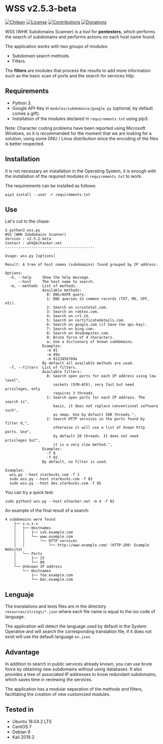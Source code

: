 # WSS v2.5.3-beta

[![Chilean](https://img.shields.io/badge/From-Chile-blue.svg)](https://es.wikipedia.org/wiki/Chile)
[![License](https://img.shields.io/badge/license-GPL%20(%3E%3D%202)-blue.svg)](https://www.gnu.org/licenses/gpl-3.0.html)
[![Contributions](https://img.shields.io/badge/contributions-welcome-blue.svg)](https://github.com/WHK102/wss/issues)
[![Donations](https://img.shields.io/badge/Donate-PayPal-blue.svg)](https://paypal.me/whk102)

WSS (WHK Subdomains Scanner) is a tool for **pentesters**, which performs the
search of subdomains and performs actions on each host name found.

The application works with two groups of modules:

- Subdomain search methods.
- Filters.

The **filters** are modules that process the results to add more information
such as the basic scan of ports and the search for services *http*.


## Requirements

- Python 3.
- Google API-Key in `modules/subdomains/google.py` (optional, by default comes a
  gift).
- Installation of the modules declared in `requirements.txt` using pip3.

Note: Character coding problems have been reported using Microsoft Windows, so
it is recommended for the moment that we are looking for a solution, using some
GNU / Linux distribution since the encoding of the files is better respected.


## Installation

It is not necessary an installation in the Operating System, it is enough with
the installation of the required modules in `requirements.txt` to work.

The requirements can be installed as follows:

    pip3 install --user -r requirements.txt


## Use

Let's cut to the chase:

    $ python3 wss.py
    WSS (WHK Subdomains Scanner)
    Version : v2.5.2-beta
    Contact : whk@elhacker.net
    -----------------------------------------
       
    Usage: wss.py [options]
       
    Result: A tree of host names (subdomains) found grouped by IP address.
       
    Options:
      -h, --help     Show the help message.
          --host     The host name to search.
      -m, --methods  List of methods.
                     Available methods:
                       0: DNS/AXFR query.
                       1: DNS queries to common records (TXT, MX, SPF, etc).
                       2: Search on virustotal.com.
                       3: Search on robtex.com.
                       4: Search on crt.sh.
                       5: Search on certificatedetails.com.
                       6: Search on google.com (if have the api-key).
                       7: Search on bing.com.
                       8: Search on dnsdumpster.com.
                       9: Brute force of 4 characters.
                       a: Use a dictionary of known subdomains.
                     Examples:
                       -m 01
                       -m 49a
                       -m 0123456789a
                     By default all available methods are used.
      -f, --filters  List of filters.
                     Available filters:
                       0: Search open ports for each IP address using low level",
                          sockets (SYN-ACK), very fast but need privileges, only
                          requires 3 threads.
                       1: Search open ports for each IP address. The search is",
                          basic, it does not replace conventional software such",
                          as nmap. Use by default 500 threads.",
                       2: Search HTTP services in the ports found by filter 0,",
                          otherwise it will use a list of known http ports. Use",
                          by default 20 threads. It does not need privileges but",
                          it is a very slow method.",
                     Examples:
                       -f 0
                       -f 02
                     By default, no filter is used.
       
    Examples:
      wss.py --host starbucks.com -f 2
      sudo wss.py --host starbucks.com -f 02
      sudo wss.py --host dev.starbucks.com -f 02

You can try a quick test:

    sudo python3 wss.py --host elhacker.net -m 4 -f 02

An example of the final result of a search:

    4 subdomains were found
        ├── x.x.x.x
        │   ├── Hostnames
        │   │   ├── ssh.example.com
        │   │   └── www.example.com
        │   │       └── HTTP services
        │   │           └── http://www.example.com/ (HTTP-200: Example Website)
        │   └── Ports
        │       ├── 22
        │       └── 80
        └── Unknown IP address
            └── Hostnames
                ├── foo.example.com
                └── bar.example.com
    

## Lenguaje

The translations and texts files are in the directory
`resources/strings/*.json` where each file name is equal to the iso code of
language.

The application will detect the language used by default in the System Operative
and will search the corresponding translation file, if it does not exist will
use the default language `en.json`.


## Advantage

In addition to search in public services already known, you can use brute force
by obtaining new subdomains without using databases. It also provides a tree of
associated IP addresses to know redundant subdomains, which saves time in
reviewing the services.

The application has a modular separation of the methods and filters,
facilitating the creation of new customized modules.


## Tested in

- Ubuntu 18.04.2 LTS
- CentOS 7
- Debian 9
- Kali 2019.2
